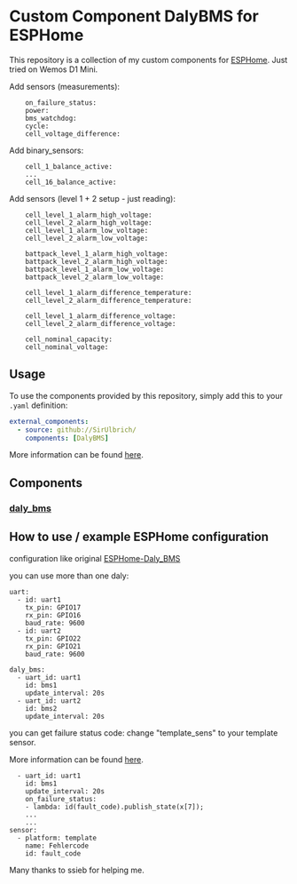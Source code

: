 # Custom Component DalyBMS for ESPHome

This repository is a collection of my custom components for [ESPHome](https://esphome.io/).
Just tried on Wemos D1 Mini.

Add sensors (measurements):
```
    on_failure_status:
    power:
    bms_watchdog:
    cycle:
    cell_voltage_difference:
```
Add binary_sensors:
```
    cell_1_balance_active:
    ...
    cell_16_balance_active:
```
Add sensors (level 1 + 2 setup - just reading):
```
    cell_level_1_alarm_high_voltage:
    cell_level_2_alarm_high_voltage:
    cell_level_1_alarm_low_voltage:
    cell_level_2_alarm_low_voltage:

    battpack_level_1_alarm_high_voltage:
    battpack_level_2_alarm_high_voltage:
    battpack_level_1_alarm_low_voltage:
    battpack_level_2_alarm_low_voltage:

    cell_level_1_alarm_difference_temperature:
    cell_level_2_alarm_difference_temperature:

    cell_level_1_alarm_difference_voltage:
    cell_level_2_alarm_difference_voltage:

    cell_nominal_capacity:
    cell_nominal_voltage:
```
## Usage

To use the components provided by this repository, simply add this to your `.yaml` definition:

```yaml
external_components:
  - source: github://SirUlbrich/
    components: [DalyBMS]
```

More information can be found [here](https://esphome.io/components/external_components.html).

## Components

### [daly_bms](components/daly_bms)


## How to use / example ESPHome configuration

configuration like original [ESPHome-Daly_BMS](https://esphome.io/components/sensor/daly_bms.html)

you can use more than one daly:
```
uart:
  - id: uart1
    tx_pin: GPIO17
    rx_pin: GPIO16
    baud_rate: 9600
  - id: uart2
    tx_pin: GPIO22
    rx_pin: GPIO21
    baud_rate: 9600

daly_bms:
  - uart_id: uart1
    id: bms1
    update_interval: 20s
  - uart_id: uart2
    id: bms2
    update_interval: 20s
```
you can get failure status code: 
change "template_sens" to your template sensor.

More information can be found [here](https://esphome.io/components/sensor/template.html).

```daly_bms:
  - uart_id: uart1
    id: bms1
    update_interval: 20s
    on_failure_status:
    - lambda: id(fault_code).publish_state(x[7]);
    ...
    ...
sensor:
  - platform: template
    name: Fehlercode
    id: fault_code
```


Many thanks to ssieb for helping me.